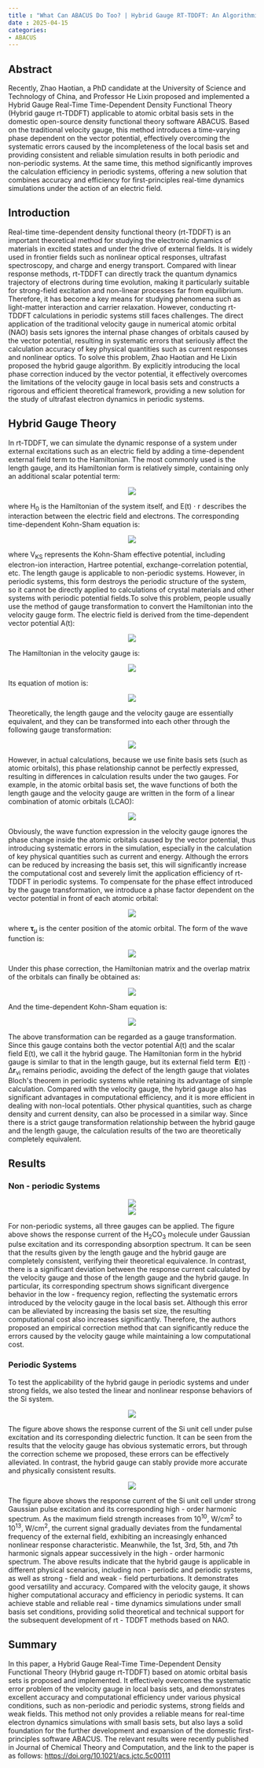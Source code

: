 ```yaml
---
title : "What Can ABACUS Do Too? | Hybrid Gauge RT-TDDFT: An Algorithmic Innovation with Both Efficiency and Accuracy"
date : 2025-04-15
categories: 
- ABACUS
---
```


## Abstract

Recently, Zhao Haotian, a PhD candidate at the University of Science and Technology of China, and Professor He Lixin proposed and implemented a Hybrid Gauge Real-Time Time-Dependent Density Functional Theory (Hybrid gauge rt-TDDFT) applicable to atomic orbital basis sets in the domestic open-source density functional theory software ABACUS. Based on the traditional velocity gauge, this method introduces a time-varying phase dependent on the vector potential, effectively overcoming the systematic errors caused by the incompleteness of the local basis set and providing consistent and reliable simulation results in both periodic and non-periodic systems. At the same time, this method significantly improves the calculation efficiency in periodic systems, offering a new solution that combines accuracy and efficiency for first-principles real-time dynamics simulations under the action of an electric field.

<!-- more -->

## Introduction

Real-time time-dependent density functional theory (rt-TDDFT) is an important theoretical method for studying the electronic dynamics of materials in excited states and under the drive of external fields. It is widely used in frontier fields such as nonlinear optical responses, ultrafast spectroscopy, and charge and energy transport. Compared with linear response methods, rt-TDDFT can directly track the quantum dynamics trajectory of electrons during time evolution, making it particularly suitable for strong-field excitation and non-linear processes far from equilibrium. Therefore, it has become a key means for studying phenomena such as light-matter interaction and carrier relaxation. However, conducting rt-TDDFT calculations in periodic systems still faces challenges. The direct application of the traditional velocity gauge in numerical atomic orbital (NAO) basis sets ignores the internal phase changes of orbitals caused by the vector potential, resulting in systematic errors that seriously affect the calculation accuracy of key physical quantities such as current responses and nonlinear optics. To solve this problem, Zhao Haotian and He Lixin proposed the hybrid gauge algorithm. By explicitly introducing the local phase correction induced by the vector potential, it effectively overcomes the limitations of the velocity gauge in local basis sets and constructs a rigorous and efficient theoretical framework, providing a new solution for the study of ultrafast electron dynamics in periodic systems.

## Hybrid Gauge Theory

In rt-TDDFT, we can simulate the dynamic response of a system under external excitations such as an electric field by adding a time-dependent external field term to the Hamiltonian. The most commonly used is the length gauge, and its Hamiltonian form is relatively simple, containing only an additional scalar potential term:

<center>
 <img src="https://dp-public.oss-cn-beijing.aliyuncs.com/community/Blog%20Files/ABACUS_15_04_2025/formula1.webp">
</center>

where H<sub>0</sub> is the Hamiltonian of the system itself, and E(t) &sdot; r describes the interaction between the electric field and electrons. The corresponding time-dependent Kohn-Sham equation is:

<center>
 <img src="https://dp-public.oss-cn-beijing.aliyuncs.com/community/Blog%20Files/ABACUS_15_04_2025/formula2.webp">
</center>

where V<sub>KS</sub> represents the Kohn-Sham effective potential, including electron-ion interaction, Hartree potential, exchange-correlation potential, etc. The length gauge is applicable to non-periodic systems. However, in periodic systems, this form destroys the periodic structure of the system, so it cannot be directly applied to calculations of crystal materials and other systems with periodic potential fields.To solve this problem, people usually use the method of gauge transformation to convert the Hamiltonian into the velocity gauge form. The electric field is derived from the time-dependent vector potential A(t):

<center>
 <img src="https://dp-public.oss-cn-beijing.aliyuncs.com/community/Blog%20Files/ABACUS_15_04_2025/formula3.webp">
</center>

The Hamiltonian in the velocity gauge is:

<center>
 <img src="https://dp-public.oss-cn-beijing.aliyuncs.com/community/Blog%20Files/ABACUS_15_04_2025/formula4.webp">
</center>

Its equation of motion is:

<center>
 <img src="https://dp-public.oss-cn-beijing.aliyuncs.com/community/Blog%20Files/ABACUS_15_04_2025/formula5.webp">
</center>


Theoretically, the length gauge and the velocity gauge are essentially equivalent, and they can be transformed into each other through the following gauge transformation:

<center>
 <img src="https://dp-public.oss-cn-beijing.aliyuncs.com/community/Blog%20Files/ABACUS_15_04_2025/formula6.png">
</center>



However, in actual calculations, because we use finite basis sets (such as atomic orbitals), this phase relationship cannot be perfectly expressed, resulting in differences in calculation results under the two gauges. For example, in the atomic orbital basis set, the wave functions of both the length gauge and the velocity gauge are written in the form of a linear combination of atomic orbitals (LCAO):

<center>
 <img src="https://dp-public.oss-cn-beijing.aliyuncs.com/community/Blog%20Files/ABACUS_15_04_2025/formula7.png">
</center>



Obviously, the wave function expression in the velocity gauge ignores the phase change inside the atomic orbitals caused by the vector potential, thus introducing systematic errors in the simulation, especially in the calculation of key physical quantities such as current and energy. Although the errors can be reduced by increasing the basis set, this will significantly increase the computational cost and severely limit the application efficiency of rt-TDDFT in periodic systems.
To compensate for the phase effect introduced by the gauge transformation, we introduce a phase factor dependent on the vector potential in front of each atomic orbital:

<center>
 <img src="https://dp-public.oss-cn-beijing.aliyuncs.com/community/Blog%20Files/ABACUS_15_04_2025/formula8.png">
</center>

where <strong>&tau;</strong><sub>&mu;</sub> is the center position of the atomic orbital. The form of the wave function is:

<center>
 <img src="https://dp-public.oss-cn-beijing.aliyuncs.com/community/Blog%20Files/ABACUS_15_04_2025/formula9.png">
</center>

Under this phase correction, the Hamiltonian matrix and the overlap matrix of the orbitals can finally be obtained as:

<center>
 <img src="https://dp-public.oss-cn-beijing.aliyuncs.com/community/Blog%20Files/ABACUS_15_04_2025/formula10.png">
</center>


And the time-dependent Kohn-Sham equation is:

<center>
 <img src="https://dp-public.oss-cn-beijing.aliyuncs.com/community/Blog%20Files/ABACUS_15_04_2025/formula11.png">
</center>


The above transformation can be regarded as a gauge transformation. Since this gauge contains both the vector potential A(t) and the scalar field E(t), we call it the hybrid gauge. The Hamiltonian form in the hybrid gauge is similar to that in the length gauge, but its external field term  <strong>E</strong>(t) &sdot; &Delta;<strong>r</strong><sub>&nu;i</sub> remains periodic, avoiding the defect of the length gauge that violates Bloch's theorem in periodic systems while retaining its advantage of simple calculation. Compared with the velocity gauge, the hybrid gauge also has significant advantages in computational efficiency, and it is more efficient in dealing with non-local potentials. Other physical quantities, such as charge density and current density, can also be processed in a similar way. Since there is a strict gauge transformation relationship between the hybrid gauge and the length gauge, the calculation results of the two are theoretically completely equivalent.

## Results

### Non - periodic Systems
<div style="text-align: center;">
    <img src="https://dp-public.oss-cn-beijing.aliyuncs.com/community/Blog%20Files/ABACUS_15_04_2025/p1.webp">
</div>

<div style="text-align: center;">
    <img src="https://dp-public.oss-cn-beijing.aliyuncs.com/community/Blog%20Files/ABACUS_15_04_2025/p2.webp">
</div>

For non-periodic systems, all three gauges can be applied. The figure above shows the response current of the H<sub>2</sub>CO<sub>3</sub>  molecule under Gaussian pulse excitation and its corresponding absorption spectrum. It can be seen that the results given by the length gauge and the hybrid gauge are completely consistent, verifying their theoretical equivalence. In contrast, there is a significant deviation between the response current calculated by the velocity gauge and those of the length gauge and the hybrid gauge. In particular, its corresponding spectrum shows significant divergence behavior in the low - frequency region, reflecting the systematic errors introduced by the velocity gauge in the local basis set. Although this error can be alleviated by increasing the basis set size, the resulting computational cost also increases significantly. Therefore, the authors proposed an empirical correction method that can significantly reduce the errors caused by the velocity gauge while maintaining a low computational cost.

### Periodic Systems

To test the applicability of the hybrid gauge in periodic systems and under strong fields, we also tested the linear and nonlinear response behaviors of the Si system.

<center><img src="https://dp-public.oss-cn-beijing.aliyuncs.com/community/Blog%20Files/ABACUS_15_04_2025/p3.webp"></center>

The figure above shows the response current of the Si unit cell under pulse excitation and its corresponding dielectric function. It can be seen from the results that the velocity gauge has obvious systematic errors, but through the correction scheme we proposed, these errors can be effectively alleviated. In contrast, the hybrid gauge can stably provide more accurate and physically consistent results.

<center>
<img src = "https://dp-public.oss-cn-beijing.aliyuncs.com/community/Blog%20Files/ABACUS_15_04_2025/p4.webp">
</center>

The figure above shows the response current of the Si unit cell under strong Gaussian pulse excitation and its corresponding high - order harmonic spectrum. As the maximum field strength increases from 10<sup>10</sup>, W/cm<sup>2</sup> to 10<sup>13</sup>, W/cm<sup>2</sup>, the current signal gradually deviates from the fundamental frequency of the external field, exhibiting an increasingly enhanced nonlinear response characteristic. Meanwhile, the 1st, 3rd, 5th, and 7th harmonic signals appear successively in the high - order harmonic spectrum.
The above results indicate that the hybrid gauge is applicable in different physical scenarios, including non - periodic and periodic systems, as well as strong - field and weak - field perturbations. It demonstrates good versatility and accuracy. Compared with the velocity gauge, it shows higher computational accuracy and efficiency in periodic systems. It can achieve stable and reliable real - time dynamics simulations under small basis set conditions, providing solid theoretical and technical support for the subsequent development of rt - TDDFT methods based on NAO.

## Summary

In this paper, a Hybrid Gauge Real-Time Time-Dependent Density Functional Theory (Hybrid gauge rt-TDDFT) based on atomic orbital basis sets is proposed and implemented. It effectively overcomes the systematic error problem of the velocity gauge in local basis sets, and demonstrates excellent accuracy and computational efficiency under various physical conditions, such as non-periodic and periodic systems, strong fields and weak fields. This method not only provides a reliable means for real-time electron dynamics simulations with small basis sets, but also lays a solid foundation for the further development and expansion of the domestic first-principles software ABACUS.
The relevant results were recently published in Journal of Chemical Theory and Computation, and the link to the paper is as follows: https://doi.org/10.1021/acs.jctc.5c00111
